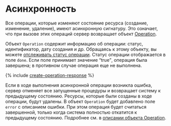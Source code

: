 # Асинхронность

Все операции, которые изменяют состояние ресурса (создание, изменение, удаление), имеют асинхронную сигнатуру. Это означает, что при вызове этих операций сервер возвращает объект [Operation](operation.md).

Объект `Operation` содержит информацию об операции: статус, идентификатор, дату создания и др. Обращаясь к этому объекту, вы можете [отслеживать статус операции](operation.md#monitoring). Статус операции отображается в поле `done`. Если поле принимает значение <q>true</q>, операция была завершена; в противном случае операция еще не выполнена.

{% include [create-operation-response](../_includes/create-operation-response.md) %}

Если в ходе выполнения асинхронной операции возникла ошибка, сервер отменяет все запущенные процедуры и возвращает систему к предыдущему состоянию. Ресурсы, которые были созданы в ходе операции, будут удалены. В объект `Operation` будет добавлено поле `error` с описанием ошибки. При этом операция будет считаться завершенной, только когда система полностью откатится к предыдущему состоянию. Подробнее см. в [описании объекта Operation](operation.md).
